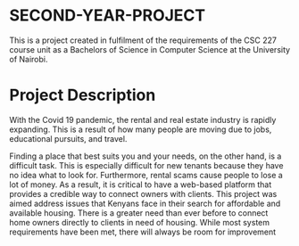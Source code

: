 # SECOND-YEAR-PROJECT
This is a project created in fulfilment of the requirements of the CSC 227 course unit as a Bachelors of Science in Computer Science at the University of Nairobi.

# Project Description
With the Covid 19 pandemic, the rental and real estate
industry is rapidly expanding. This is a result of how many
people are moving due to jobs, educational pursuits, and
travel.

Finding a place that best suits you and your needs, on the
other hand, is a difficult task. This is especially difficult for new
tenants because they have no idea what to look for.
Furthermore, rental scams cause people to lose a lot of
money. As a result, it is critical to have a web-based platform
that provides a credible way to connect owners with clients.
This project was aimed address issues that Kenyans face in
their search for affordable and available housing. There is a
greater need than ever before to connect home owners
directly to clients in need of housing. While most system
requirements have been met, there will always be room for
improvement

